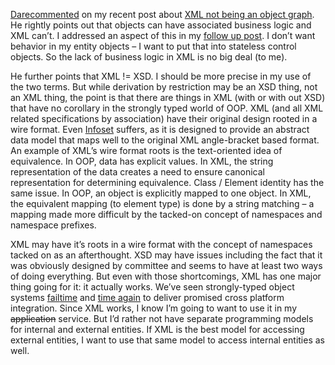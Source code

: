 [Dare](http://www.kuro5hin.org/user/Carnage4Life/diary)[commented](http://www.kuro5hin.org/story/2003/5/25/142610/725)
on my recent post about [XML not being an object
graph](PermaLink.aspx?guid=5643b052-f1f2-4c53-ac33-e33d0910f917). He
rightly points out that objects can have associated business logic and
XML can’t. I addressed an aspect of this in my [follow up
post](PermaLink.aspx?guid=58fc378e-7811-41dc-b950-0ee2b9096006). I don’t
want behavior in my entity objects – I want to put that into stateless
control objects. So the lack of business logic in XML is no big deal (to
me).

He further points that XML != XSD. I should be more precise in my use of
the two terms. But while derivation by restriction may be an XSD thing,
not an XML thing, the point is that there are things in XML (with or
with out XSD) that have no corollary in the strongly typed world of OOP.
XML (and all XML related specifications by association) have their
original design rooted in a wire format. Even
[Infoset](http://www.w3.org/TR/xml-infoset/) suffers, as it is designed
to provide an abstract data model that maps well to the original XML
angle-bracket based format. An example of XML’s wire format roots is the
text-oriented idea of equivalence. In OOP, data has explicit values. In
XML, the string representation of the data creates a need to ensure
canonical representation for determining equivalence. Class / Element
identity has the same issue. In OOP, an object is explicitly mapped to
one object. In XML, the equivalent mapping (to element type) is done by
a string matching – a mapping made more difficult by the tacked-on
concept of namespaces and namespace prefixes.

XML may have it’s roots in a wire format with the concept of namespaces
tacked on as an afterthought. XSD may have issues including the fact
that it was obviously designed by committee and seems to have at least
two ways of doing everything. But even with those shortcomings, XML has
one major thing going for it: it actually works. We’ve seen
strongly-typed object systems
[fail](http://www.microsoft.com/com/)[time](http://java.sun.com/) and
[time again](http://www.corba.org/) to deliver promised cross platform
integration. Since XML works, I know I’m going to want to use it in my
~~application~~ service. But I’d rather not have separate programming
models for internal and external entities. If XML is the best model for
accessing external entities, I want to use that same model to access
internal entities as well.
